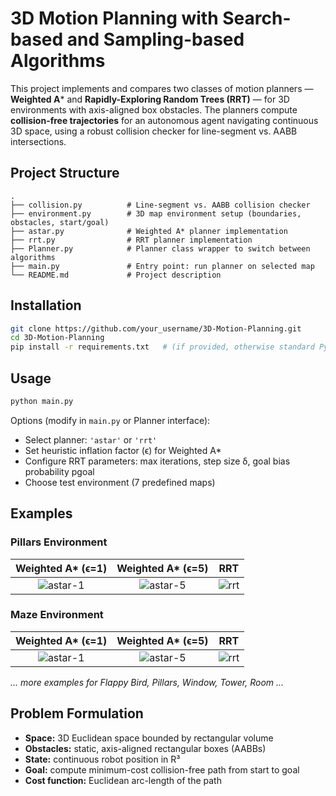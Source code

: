 
# 3D Motion Planning with Search-based and Sampling-based Algorithms

This project implements and compares two classes of motion planners — **Weighted A**\* and **Rapidly-Exploring Random Trees (RRT)** — for 3D environments with axis-aligned box obstacles. The planners compute **collision-free trajectories** for an autonomous agent navigating continuous 3D space, using a robust collision checker for line-segment vs. AABB intersections.



## Project Structure

```
.
├── collision.py          # Line-segment vs. AABB collision checker
├── environment.py        # 3D map environment setup (boundaries, obstacles, start/goal)
├── astar.py              # Weighted A* planner implementation
├── rrt.py                # RRT planner implementation
├── Planner.py            # Planner class wrapper to switch between algorithms
├── main.py               # Entry point: run planner on selected map
└── README.md             # Project description
```

## Installation

```bash
git clone https://github.com/your_username/3D-Motion-Planning.git
cd 3D-Motion-Planning
pip install -r requirements.txt   # (if provided, otherwise standard Python 3.x packages)
```

## Usage

```bash
python main.py
```

Options (modify in `main.py` or Planner interface):

* Select planner: `'astar'` or `'rrt'`
* Set heuristic inflation factor (ϵ) for Weighted A\*
* Configure RRT parameters: max iterations, step size δ, goal bias probability pgoal
* Choose test environment (7 predefined maps)

## Examples

### Pillars Environment

|             Weighted A\* (ϵ=1)             |             Weighted A\* (ϵ=5)             |                 RRT                 |
| :----------------------------------------: | :----------------------------------------: | :---------------------------------: |
| ![astar-1](Result/single_cube_astar1.png) | ![astar-5](Result/single_cube_astar5.png) | ![rrt](Result/single_cube_rrt.png) |

### Maze Environment

|          Weighted A\* (ϵ=1)         |          Weighted A\* (ϵ=5)         |              RRT             |
| :---------------------------------: | :---------------------------------: | :--------------------------: |
| ![astar-1](figures/maze_astar1.png) | ![astar-5](figures/maze_astar5.png) | ![rrt](figures/maze_rrt.png) |

*... more examples for Flappy Bird, Pillars, Window, Tower, Room ...*

## Problem Formulation

* **Space:** 3D Euclidean space bounded by rectangular volume
* **Obstacles:** static, axis-aligned rectangular boxes (AABBs)
* **State:** continuous robot position in R³
* **Goal:** compute minimum-cost collision-free path from start to goal
* **Cost function:** Euclidean arc-length of the path


